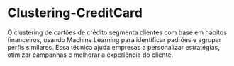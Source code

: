 # Clustering-CreditCard
O clustering de cartões de crédito segmenta clientes com base em hábitos financeiros, usando Machine Learning para identificar padrões e agrupar perfis similares. Essa técnica ajuda empresas a personalizar estratégias, otimizar campanhas e melhorar a experiência do cliente.
